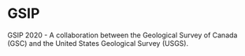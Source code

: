 # GSIP
GSIP 2020 - A collaboration between the Geological Survey of Canada (GSC) and the United States Geological Survey (USGS).
